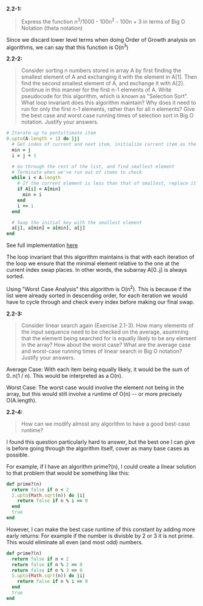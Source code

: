 **2.2-1:**

> Express the function n<sup>3</sup>/1000 - 100n<sup>2</sup> - 100n + 3 in terms of Big O Notation (theta notation)

Since we discard lower level terms when doing Order of Growth analysis on algorithms, we can say that this function is O(n<sup>3</sup>)

**2.2-2:**

> Consider sorting n numbers stored in array A by first finding the smallest element of A and exchanging it with the element in A[1].
> Then find the second smallest element of A, and exchange it with A[2]. Continue in this manner for the first n-1 elements of A. Write
> pseudocode for this algorithm, which is known as "Selection Sort". What loop invariant does this algorithm maintain? Why does it need
> to run for only the first n-1 elements, rather than for all n elements? Give the best case and worst case running times of selection
> sort in Big O notation. Justify your answers.

```ruby
# Iterate up to pentultimate item
0.upto(A.length - 1) do |j|
  # Get index of current and next item, initialize current item as the minimum
  min = j
  i = j + 1

  # Go through the rest of the list, and find smallest element
  # Terminate when we've run out of items to check
  while i < A.length
    # If the current element is less than that of smallest, replace it
    if A[i] < A[min]
      min = i
    end
    i += 1
  end

  # Swap the initial key with the smallest element
  a[j], a[min] = a[min], a[j]
end
```

See full implementation [here](https://github.com/hillmandj/clrs-algorithms/blob/master/ch-2/code/selection_sort.rb)

The loop invariant that this algorithm maintains is that with each iteration of the loop we ensure that the minimal element relative to the one at the current index swap places. In other words, the subarray A[0..j] is always sorted.

Using "Worst Case Analysis" this algorithm is O(n<sup>2</sup>). This is because if the list were already sorted in descending order, for each iteration we would have to cycle through and check every index before making our final swap.

**2.2-3:**

> Consider linear search again (Exercise 2.1-3). How many elements of the input sequence need to be checked on the average, asumming that the element being searched for is equally likely to be any element in the array? How about the worst case? What are the average case and worst-case running times of linear search in Big O notation? Justify your answers.

Average Case: With each item being equally likely, it would be the sum of 0..n(1 / n). This would be interpreted as a O(n).

Worst Case: The worst case would involve the element not being in the array, but this would still involve a runtime of O(n) -- or more precisely O(A.length).


**2.2-4:**

> How can we modify almost any algorithm to have a good best-case runtime?

I found this question particularly hard to answer, but the best one I can give is before going through the algorithm itself, cover as many base cases as possible.

For example, if I have an algorithm prime?(n), I could create a linear solution to that problem that would be something like this:

```ruby
def prime?(n)
  return false if n < 2
  2.upto(Math.sqrt(n)) do |i|
    return false if n % i == 0
  end
  true
end
```

However, I can make the best case runtime of this constant by adding more early returns: For example if the number is divisble by 2 or 3 it is not prime. This would eliminate all even (and most odd) numbers.

```ruby
def prime?(n)
  return false if n < 2
  return false if n % 2 == 0
  return false if n % 3 == 0
  5.upto(Math.sqrt(n)) do |i|
    return false if n % i == 0
  end
  true
end
```
